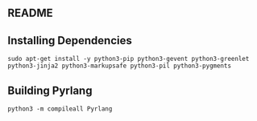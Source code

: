## README


## Installing Dependencies


    sudo apt-get install -y python3-pip python3-gevent python3-greenlet python3-jinja2 python3-markupsafe python3-pil python3-pygments

## Building Pyrlang

    python3 -m compileall Pyrlang

